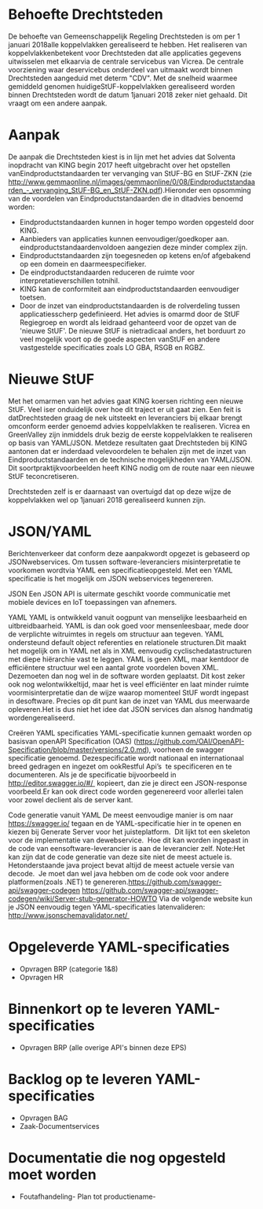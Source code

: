 # Behoefte Drechtsteden
De behoefte van Gemeenschappelijk Regeling Drechtsteden is om per 1 januari 2018alle koppelvlakken gerealiseerd te hebben. Het realiseren van koppelvlakkenbetekent voor Drechtsteden dat alle applicaties gegevens uitwisselen met elkaarvia de centrale servicebus van Vicrea. De centrale voorziening waar deservicebus onderdeel van uitmaakt wordt binnen Drechtsteden aangeduid met determ "CDV". Met de snelheid waarmee gemiddeld genomen huidigeStUF-koppelvlakken gerealiseerd worden binnen Drechtsteden wordt de datum 1januari 2018 zeker niet gehaald. Dit vraagt om een andere aanpak.

# Aanpak
De aanpak die Drechtsteden kiest is in lijn met het advies dat Solventa inopdracht van KING begin 2017 heeft uitgebracht over het opstellen vanEindproductstandaarden ter vervanging van StUF-BG en StUF-ZKN (zie http://www.gemmaonline.nl/images/gemmaonline/0/08/Eindproductstandaarden_-_vervanging_StUF-BG_en_StUF-ZKN.pdf).Hieronder een opsomming van de voordelen van Eindproductstandaarden die in ditadvies benoemd worden:

- Eindproductstandaarden kunnen in hoger tempo worden opgesteld door KING.
- Aanbieders van applicaties kunnen eenvoudiger/goedkoper aan. eindproductstandaardenvoldoen aangezien deze minder complex zijn.
- Eindproductstandaarden zijn toegesneden op ketens en/of afgebakend op een domein en daarmeespecifieker.
- De eindproductstandaarden reduceren de ruimte voor interpretatieverschillen totnihil.
- KING kan de conformiteit aan eindproductstandaarden eenvoudiger toetsen.
- Door de inzet van eindproductstandaarden is de rolverdeling tussen applicatiesscherp gedefinieerd. 
Het advies is omarmd door de StUF Regiegroep en wordt als leidraad gehanteerd voor de opzet van de 'nieuwe StUF'. De nieuwe StUF is nietradicaal anders, het borduurt zo veel mogelijk voort op de goede aspecten vanStUF en andere vastgestelde specificaties zoals LO GBA, RSGB en RGBZ.

# Nieuwe StUF
Met het omarmen van het advies gaat KING koersen richting een nieuwe StUF. Veel iser onduidelijk over hoe dit traject er uit gaat zien. Een feit is datDrechtsteden graag de nek uitsteekt en leveranciers bij elkaar brengt omconform eerder genoemd advies koppelvlakken te realiseren. Vicrea en GreenValley zijn inmiddels druk bezig de eerste koppelvlakken te realiseren op basis van YAML/JSON. Metdeze resultaten gaat Drechtsteden bij KING aantonen dat er inderdaad velevoordelen te behalen zijn met de inzet van Eindproductstandaarden en de technische mogelijkheden van YAML/JSON. Dit soortpraktijkvoorbeelden heeft KING nodig om de route naar een nieuwe StUF teconcretiseren.

Drechtsteden zelf is er daarnaast van overtuigd dat op deze wijze de koppelvlakken wel op 1januari 2018 gerealiseerd kunnen zijn.

# JSON/YAML
Berichtenverkeer dat conform deze aanpakwordt opgezet is gebaseerd op JSONwebservices. Om tussen software-leveranciers misinterpretatie te voorkomen wordtvia YAML een specificatieopgesteld. Met een YAML specificatie is het mogelijk om JSON webservices tegenereren.

JSON
Een JSON API is uitermate geschikt voorde communicatie met mobiele devices en IoT toepassingen van afnemers.  

YAML
YAML is ontwikkeld vanuit oogpunt van menselijke leesbaarheid en uitbreidbaarheid. YAML is dan ook goed voor mensenleesbaar, mede door de verplichte witruimtes in regels om structuur aan tegeven. YAML ondersteund default object referenties en relationele structuren.Dit maakt het mogelijk om in YAML net als in XML eenvoudig cyclischedatastructuren met diepe hiërarchie vast te leggen. YAML is geen XML, maar kentdoor de efficiëntere structuur wel een aantal grote voordelen boven XML. Dezemoeten dan nog wel in de software worden geplaatst. Dit kost zeker ook nog welontwikkeltijd, maar het is veel efficiënter en laat minder ruimte voormisinterpretatie dan de wijze waarop momenteel StUF wordt ingepast in desoftware. Precies op dit punt kan de inzet van YAML dus meerwaarde opleveren.Het is dus niet het idee dat JSON services dan alsnog handmatig wordengerealiseerd.

Creëren YAML specificaties
YAML-specificatie kunnen gemaakt worden op basisvan openAPI Specification (OAS) (https://github.com/OAI/OpenAPI-Specification/blob/master/versions/2.0.md), voorheen de swagger specificatie genoemd. Dezespecificatie wordt nationaal en internationaal breed gedragen en ingezet om ookRestful Api’s  te specificeren en te documenteren.
Als je de specificatie bijvoorbeeld in http://editor.swagger.io/#/  kopieert, dan zie je direct een JSON-response voorbeeld.Er kan ook direct code worden gegenereerd voor allerlei talen voor zowel declient als de server kant.

Code generatie vanuit YAML
De meest eenvoudige manier is om naar https://swagger.io/ tegaan en de YAML-specificatie hier in te openen en kiezen bij Generate Server voor het juisteplatform.  Dit lijkt tot een skeleton voor de implementatie van dewebservice.  Hoe dit kan worden ingepast in de code van eensoftware-leverancier is aan de leverancier zelf.
Note:Het kan zijn dat de code generatie van deze site niet de meest actuele is. Hetonderstaande java project bevat altijd de meest actuele versie van decode.  Je moet dan wel java hebben om de code ook voor andere platformen(zoals .NET) te genereren.https://github.com/swagger-api/swagger-codegen https://github.com/swagger-api/swagger-codegen/wiki/Server-stub-generator-HOWTO 
Via de volgende website kun je JSON eenvoudig tegen YAML-specificaties latenvalideren: http://www.jsonschemavalidator.net/ 

# Opgeleverde YAML-specificaties
- Opvragen BRP (categorie 1&8)
- Opvragen HR 

# Binnenkort op te leveren YAML-specificaties
- Opvragen BRP (alle overige API's binnen deze EPS) 

# Backlog op te leveren YAML-specificaties
- Opvragen BAG
- Zaak-Documentservices

# Documentatie die nog opgesteld moet worden
- Foutafhandeling- Plan tot productiename- 









